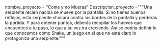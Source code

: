 nombre_proyecto = "Come y no Mueras"
Descripcion_proyecto ="""Una serpiente recien nacida se mueve por la pantalla. Si no tienes buenos reflejos, esta serpiente chocará contra los bordes de la pantalla y perderás la partida. Y para obtener puntos, deberás recopilar los huevos que encuentres a tu paso, lo que a su vez ira creciendo. Así se podría definir lo que conocemos como Snake, un juego en el que no está claro lo protagoniza una serpiente."""
